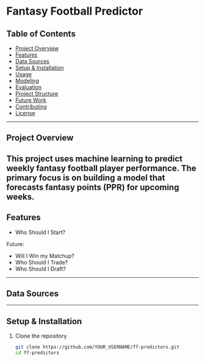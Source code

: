 # Fantasy Football Predictor

## Table of Contents

- [Project Overview](#project-overview)
- [Features](#features)
- [Data Sources](#data-sources)
- [Setup & Installation](#setup--installation)
- [Usage](#usage)
- [Modeling](#modeling)
- [Evaluation](#evaluation)
- [Project Structure](#project-structure)
- [Future Work](#future-work)
- [Contributing](#contributing)
- [License](#license)

---

## Project Overview

## This project uses machine learning to predict weekly fantasy football player performance. The primary focus is on building a model that forecasts fantasy points (PPR) for upcoming weeks.

## Features

- Who Should I Start?

Future:

- Will I Win my Matchup?
- Who Should I Trade?
- Who Should I Draft?

---

## Data Sources

---

## Setup & Installation

1. Clone the repository
   ```bash
   git clone https://github.com/YOUR_USERNAME/ff-predictors.git
   cd ff-predictors
   ```
